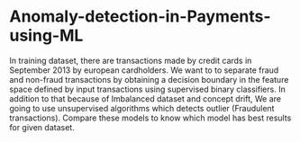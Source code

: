 # Anomaly-detection-in-Payments-using-ML
In training dataset, there are transactions made by credit cards in September 2013 by european cardholders. We want to to separate fraud and non-fraud transactions by obtaining a decision boundary in the feature space defined by input transactions using supervised binary classifiers. In addition to that because of Imbalanced dataset and concept drift, We are going to use unsupervised algorithms which detects outlier (Fraudulent transactions). Compare these models to know which model has best results for given dataset.
